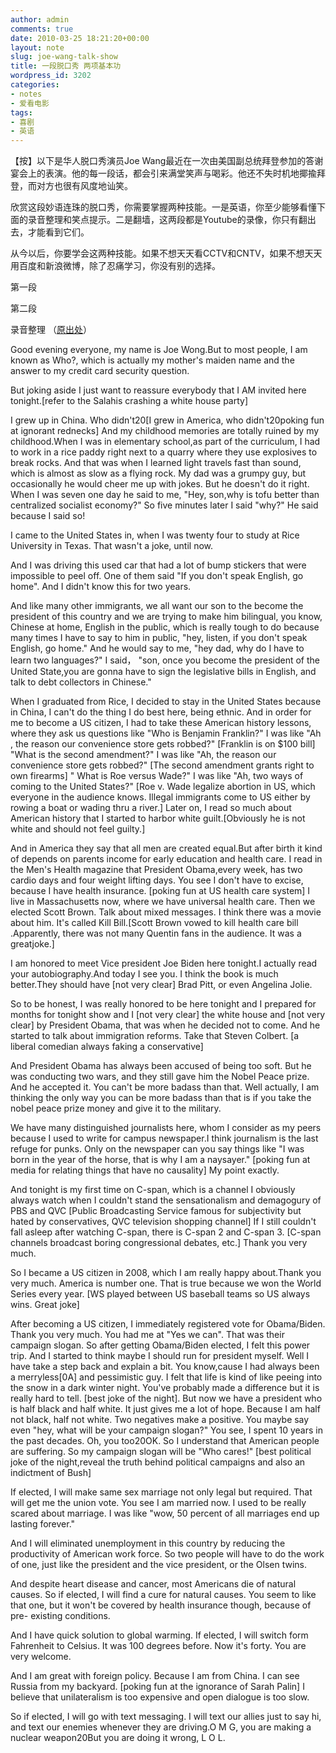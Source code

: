 ```yaml
---
author: admin
comments: true
date: 2010-03-25 18:21:20+00:00
layout: note
slug: joe-wang-talk-show
title: 一段脱口秀 两项基本功
wordpress_id: 3202
categories:
- notes
- 爱看电影
tags:
- 喜剧
- 英语
---
```


【按】以下是华人脱口秀演员Joe Wang最近在一次由美国副总统拜登参加的答谢宴会上的表演。他的每一段话，都会引来满堂笑声与喝彩。他还不失时机地揶揄拜登，而对方也很有风度地讪笑。

欣赏这段妙语连珠的脱口秀，你需要掌握两种技能。一是英语，你至少能够看懂下面的录音整理和笑点提示。二是翻墙，这两段都是Youtube的录像，你只有翻出去，才能看到它们。

从今以后，你要学会这两种技能。如果不想天天看CCTV和CNTV，如果不想天天用百度和新浪微博，除了忍痛学习，你没有别的选择。

第一段



第二段



录音整理 （[原出处](http://tttan.com/HT/boards/P.travel/1269419175.html)）

Good evening everyone, my name is Joe Wong.But to most people, I am known as Who?, which is actually my mother's maiden name and the answer to my credit card security question.

But joking aside I just want to reassure everybody that I AM invited here tonight.[refer to the Salahis crashing a white house party]

I grew up in China. Who didn't20[I grew in America, who didn't20poking fun at ignorant rednecks] And my childhood memories are totally ruined by my childhood.When I was in elementary school,as part of the curriculum, I had
to work in a rice paddy right next to a quarry where they use explosives to break rocks. And that was when I learned light travels fast than sound, which is almost as slow as a flying rock. My dad was a grumpy guy, but occasionally he would cheer me up with jokes. But he doesn't do it right. When I was seven one day he said to me, "Hey, son,why is tofu better than centralized socialist economy?" So five minutes later I said "why?" He said
because I said so! 

I came to the United States in, when I was twenty four to study at Rice University in Texas. That wasn't a joke, until now.

And I was driving this used car that had a lot of bump stickers that were impossible to peel off. One of them said "If you don't speak English, go home". And I didn't know this for two years.

And like many other immigrants, we all want our son to the become the president of this country and we are trying to make him bilingual, you know,  Chinese at home, English in the public, which is really tough to do because
 many times I have to say to him  in public, "hey, listen, if you don't speak  English, go home." And he would say to me, "hey dad, why do I have to learn  two languages?" I said， "son, once you become the president of the United
State,you are gonna have to sign the legislative bills in English, and talk to debt collectors in Chinese."

When I graduated from Rice, I decided to stay in the United States because in China, I can't do the thing I do best here, being ethnic. And in order for me to become a US citizen, I had to take these American history lessons,
 where they ask us questions like "Who is Benjamin Franklin?" I was like "Ah , the reason our convenience store gets robbed?" [Franklin is on $100 bill] "What is the second amendment?" I was like "Ah, the reason our convenience
store gets robbed?" [The second amendment grants right to own firearms] " What is Roe versus Wade?" I was like "Ah, two ways of coming to the United States?" [Roe v. Wade legalize abortion in US, which everyone in the
audience knows. Illegal immigrants come to US either by rowing a boat or wading thru a river.] Later on, I read so much about American history that I  started to harbor white guilt.[Obviously he is not white and should not
feel guilty.] 

And in America they say that all men are created equal.But after birth it kind of depends on parents income for early education and health care. I read in the Men's Health magazine that President Obama,every week, has two cardio days and four weight lifting  days. You see I don't have to excise, because I have health insurance. [poking fun at US health care system] I live in Massachusetts now, where we have universal health care. Then we
elected Scott Brown. Talk about mixed messages. I think there was a movie about him. It's called Kill Bill.[Scott Brown vowed to kill health care bill .Apparently, there was not many Quentin fans in the audience. It was a greatjoke.]

I am honored to meet Vice president Joe Biden here tonight.I actually read your autobiography.And today I see you. I think the book is much better.They  should have [not very clear] Brad Pitt, or even Angelina Jolie.

So to be honest, I was really honored to be here tonight and I prepared for months for tonight show and I [not very clear] the white house and [not very  clear] by President Obama, that was when he decided not to come. And he
started to talk about immigration reforms. Take that Steven Colbert. [a liberal comedian always faking a conservative]

And President Obama has always been accused of being too soft. But he was conducting two wars, and they still gave him the Nobel Peace prize. And he accepted it. You can't be more badass than that. Well actually, I am
thinking the only way you can be more badass than that is if you take the nobel peace prize money and give it to the military.

We have many distinguished journalists here, whom I consider as my peers because I used to write for campus newspaper.I think journalism is the last refuge for punks. Only on the newspaper can you say things like "I was born in the year of the horse, that is why I am a naysayer." [poking fun at media  for relating things that have no causality] My point exactly.

And tonight is my first time on C-span, which is a channel I obviously always watch when I couldn't stand the sensationalism and demagogury of PBS and QVC [Public Broadcasting Service famous for subjectivity but hated by
conservatives, QVC television shopping channel] If I still couldn't fall asleep after watching C-span, there is C-span 2 and C-span 3. [C-span channels broadcast boring congressional debates, etc.] Thank you very much.

So I became a US citizen in 2008, which I am really happy about.Thank you very much. America is number one. That is true because we won the World Series every year. [WS played between US baseball teams so US always wins.
Great joke] 

After becoming a US citizen, I immediately registered vote for Obama/Biden. Thank you very much. You had me at "Yes we can". That was their campaign slogan. So after getting Obama/Biden elected, I felt this power trip. And I
started to think maybe I should run for president myself. Well I have take a  step back and explain a bit. You know,cause I had always been a merryless[0A] and pessimistic guy. I felt that life is kind of like peeing into the snow  in a dark winter night. You've probably made a difference but it is really hard to tell. [best joke of the night]. But now we have a president who is half black and half white. It just gives me a lot of hope. Because I am half  not black, half not white. Two negatives make a positive.  You maybe say even "hey, what will be your campaign slogan?" You see, I spent 10 years in the past decades. Oh, you too20OK. So I understand that American people are suffering. So my campaign slogan will be "Who cares!" [best political joke of the night,reveal the truth behind political campaigns and also an indictment of Bush]

If elected, I will make same sex marriage not only legal but required. That will get me the union vote. You see I am married now. I used to be really scared about marriage. I was like "wow, 50 percent of all marriages end up lasting forever." 

And I will eliminated unemployment in this country by reducing the productivity of American work force. So two people will have to do the work of one, just like the president and the vice president, or the Olsen twins.

And despite heart disease and cancer, most Americans die of natural causes. So if elected, I will find a cure for natural causes. You seem to like that one, but it won't be covered by health insurance though, because of pre-
existing conditions. 

And I have quick solution to global warming. If elected, I will switch form Fahrenheit to Celsius. It was 100 degrees before. Now it's forty. You are very welcome.

And I am great with foreign policy. Because I am from China. I can see Russia from my backyard. [poking fun at the ignorance of Sarah Palin] I believe that unilateralism is too expensive and open dialogue is too slow.

 So if elected, I will go with text messaging. I will text our allies just to say hi, and text our enemies whenever they are driving.O M G, you are making a nuclear weapon20But you are doing it wrong, L O L. 
